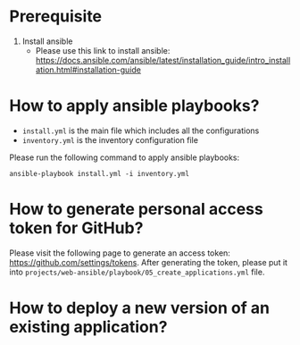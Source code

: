 # Prerequisite
1. Install ansible
   - Please use this link to install ansible: https://docs.ansible.com/ansible/latest/installation_guide/intro_installation.html#installation-guide

# How to apply ansible playbooks?
- `install.yml` is the main file which includes all the configurations
- `inventory.yml` is the inventory configuration file

Please run the following command to apply ansible playbooks:
```shell
ansible-playbook install.yml -i inventory.yml
```

# How to generate personal access token for GitHub?
Please visit the following page to generate an access token: https://github.com/settings/tokens.
After generating the token, please put it into `projects/web-ansible/playbook/05_create_applications.yml`
file.

# How to deploy a new version of an existing application?
